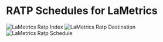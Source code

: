 # RATP Schedules for LaMetrics

![LaMetrics Ratp Index](https://raw.githubusercontent.com/pgrimaud/lametrics-ratp/master/images/ratp.png)
![LaMetrics Ratp Destination](https://raw.githubusercontent.com/pgrimaud/lametrics-ratp/master/images/destination.png)
![LaMetrics Ratp Schedule](https://raw.githubusercontent.com/pgrimaud/lametrics-ratp/master/images/schedule.png)